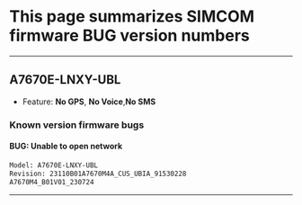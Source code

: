 
# This page summarizes SIMCOM firmware BUG version numbers

------------------------


## A7670E-LNXY-UBL

* Feature: **No GPS**, **No Voice**,**No SMS**

### Known version firmware bugs

#### BUG: Unable to open network

```bash
Model: A7670E-LNXY-UBL
Revision: 23110B01A7670M4A_CUS_UBIA_91530228
A7670M4_B01V01_230724
```

------------------------
